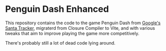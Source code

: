 # Penguin Dash Enhanced

This repository contains the code to the game Penguin Dash from [Google's Santa Tracker](https://santatracker.google.com), migraterd from Closure Compiler to Vite, and with various tweaks that aim to improve playing the game more competitively.

There's probably still a lot of dead code lying around.